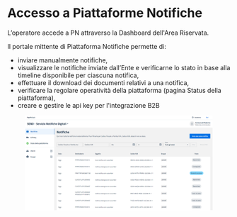 # Accesso a Piattaforme Notifiche

L’operatore accede a PN attraverso la Dashboard dell'Area Riservata.

Il portale mittente di Piattaforma Notifiche permette di:

* inviare manualmente notifiche,
* visualizzare le notifiche inviate dall’Ente e verificarne lo stato in base alla timeline disponibile per ciascuna notifica,
* effettuare il download dei documenti relativi a una notifica,
* verificare la regolare operatività della piattaforma (pagina Status della piattaforma),
* creare e gestire le api key per l'integrazione B2B

<figure><img src="../../../.gitbook/assets/image (28).png" alt=""><figcaption></figcaption></figure>
